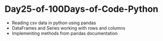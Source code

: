 # Day25-of-100Days-of-Code-Python
* Reading csv data in python using pandas
* DataFrames and Series working with rows and columns
* Implementing methods from pandas documentation
